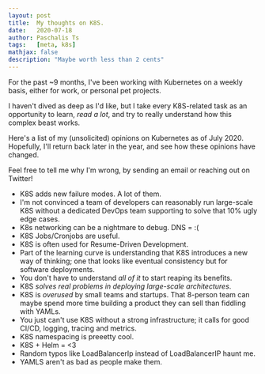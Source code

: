 ```yaml
---
layout: post
title:  My thoughts on K8S.
date:   2020-07-18
author: Paschalis Ts
tags:   [meta, k8s]
mathjax: false
description: "Maybe worth less than 2 cents"
---
```


For the past ~9 months, I've been working with Kubernetes on a weekly basis, either for work, or personal pet projects.

I haven't dived as deep as I'd like, but I take every K8S-related task as an opportunity to learn, *read a lot*, and try to really understand how this complex beast works.

Here's a list of my (unsolicited) opinions on Kubernetes as of July 2020. Hopefully, I'll return back later in the year, and see how these opinions have changed.

Feel free to tell me why I'm wrong, by sending an email or reaching out on Twitter!

- K8S adds new failure modes. A lot of them.
- I'm not convinced a team of developers can reasonably run large-scale K8S without a dedicated DevOps team supporting to solve that 10% ugly edge cases.
- K8s networking can be a nightmare to debug. DNS = :( 
- K8S Jobs/Cronjobs are useful.
- K8S is often used for Resume-Driven Development.
- Part of the learning curve is understanding that K8S introduces a new way of thinking; one that looks like eventual consistency but for software deployments.
- You don't have to understand *all of it* to start reaping its benefits.
- K8S *solves real problems in deploying large-scale architectures*.
- K8S is *overused* by small teams and startups. That 8-person team can maybe spend more time building a product they can sell than fiddling with YAMLs.
- You just can't use K8S without a strong infrastructure; it calls for good CI/CD, logging, tracing and metrics.
- K8S namespacing is preeetty cool. 
- K8S + Helm = <3 
- Random typos like LoadBalancerIp instead of LoadBalancerIP haunt me.
- YAMLS aren't as bad as people make them.


